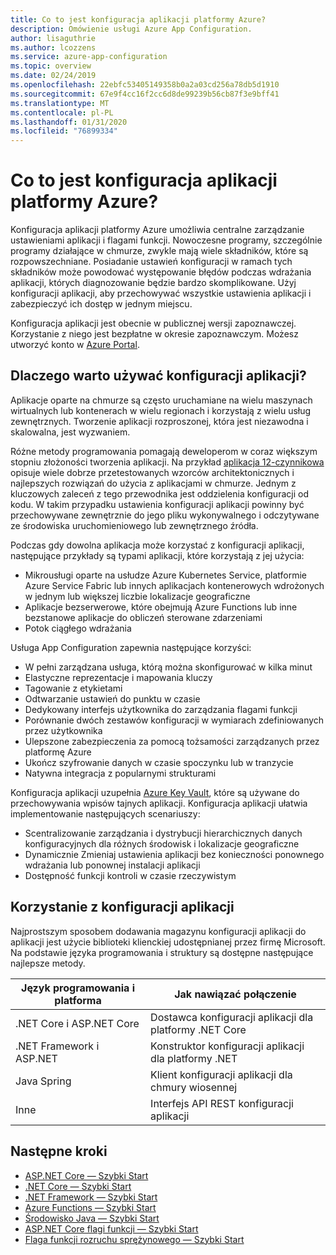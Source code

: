 ```yaml
---
title: Co to jest konfiguracja aplikacji platformy Azure?
description: Omówienie usługi Azure App Configuration.
author: lisaguthrie
ms.author: lcozzens
ms.service: azure-app-configuration
ms.topic: overview
ms.date: 02/24/2019
ms.openlocfilehash: 22ebfc53405149358b0a2a03cd256a78db5d1910
ms.sourcegitcommit: 67e9f4cc16f2cc6d8de99239b56cb87f3e9bff41
ms.translationtype: MT
ms.contentlocale: pl-PL
ms.lasthandoff: 01/31/2020
ms.locfileid: "76899334"
---
```

# <a name="what-is-azure-app-configuration"></a>Co to jest konfiguracja aplikacji platformy Azure?

Konfiguracja aplikacji platformy Azure umożliwia centralne zarządzanie ustawieniami aplikacji i flagami funkcji. Nowoczesne programy, szczególnie programy działające w chmurze, zwykle mają wiele składników, które są rozpowszechniane. Posiadanie ustawień konfiguracji w ramach tych składników może powodować występowanie błędów podczas wdrażania aplikacji, których diagnozowanie będzie bardzo skomplikowane. Użyj konfiguracji aplikacji, aby przechowywać wszystkie ustawienia aplikacji i zabezpieczyć ich dostęp w jednym miejscu.

Konfiguracja aplikacji jest obecnie w publicznej wersji zapoznawczej. Korzystanie z niego jest bezpłatne w okresie zapoznawczym. Możesz utworzyć konto w [Azure Portal](https://portal.azure.com).

## <a name="why-use-app-configuration"></a>Dlaczego warto używać konfiguracji aplikacji?

Aplikacje oparte na chmurze są często uruchamiane na wielu maszynach wirtualnych lub kontenerach w wielu regionach i korzystają z wielu usług zewnętrznych. Tworzenie aplikacji rozproszonej, która jest niezawodna i skalowalna, jest wyzwaniem.

Różne metody programowania pomagają deweloperom w coraz większym stopniu złożoności tworzenia aplikacji. Na przykład [aplikacja 12-czynnikowa](https://12factor.net/) opisuje wiele dobrze przetestowanych wzorców architektonicznych i najlepszych rozwiązań do użycia z aplikacjami w chmurze. Jednym z kluczowych zaleceń z tego przewodnika jest oddzielenia konfiguracji od kodu. W takim przypadku ustawienia konfiguracji aplikacji powinny być przechowywane zewnętrznie do jego pliku wykonywalnego i odczytywane ze środowiska uruchomieniowego lub zewnętrznego źródła.

Podczas gdy dowolna aplikacja może korzystać z konfiguracji aplikacji, następujące przykłady są typami aplikacji, które korzystają z jej użycia:

* Mikrousługi oparte na usłudze Azure Kubernetes Service, platformie Azure Service Fabric lub innych aplikacjach kontenerowych wdrożonych w jednym lub większej liczbie lokalizacje geograficzne
* Aplikacje bezserwerowe, które obejmują Azure Functions lub inne bezstanowe aplikacje do obliczeń sterowane zdarzeniami
* Potok ciągłego wdrażania

Usługa App Configuration zapewnia następujące korzyści:

* W pełni zarządzana usługa, którą można skonfigurować w kilka minut
* Elastyczne reprezentacje i mapowania kluczy
* Tagowanie z etykietami
* Odtwarzanie ustawień do punktu w czasie
* Dedykowany interfejs użytkownika do zarządzania flagami funkcji
* Porównanie dwóch zestawów konfiguracji w wymiarach zdefiniowanych przez użytkownika
* Ulepszone zabezpieczenia za pomocą tożsamości zarządzanych przez platformę Azure
* Ukończ szyfrowanie danych w czasie spoczynku lub w tranzycie
* Natywna integracja z popularnymi strukturami

Konfiguracja aplikacji uzupełnia [Azure Key Vault](https://azure.microsoft.com/services/key-vault/), które są używane do przechowywania wpisów tajnych aplikacji. Konfiguracja aplikacji ułatwia implementowanie następujących scenariuszy:

* Scentralizowanie zarządzania i dystrybucji hierarchicznych danych konfiguracyjnych dla różnych środowisk i lokalizacje geograficzne
* Dynamicznie Zmieniaj ustawienia aplikacji bez konieczności ponownego wdrażania lub ponownej instalacji aplikacji
* Dostępność funkcji kontroli w czasie rzeczywistym

## <a name="use-app-configuration"></a>Korzystanie z konfiguracji aplikacji

Najprostszym sposobem dodawania magazynu konfiguracji aplikacji do aplikacji jest użycie biblioteki klienckiej udostępnianej przez firmę Microsoft. Na podstawie języka programowania i struktury są dostępne następujące najlepsze metody.

| Język programowania i platforma | Jak nawiązać połączenie |
|---|---|
| .NET Core i ASP.NET Core | Dostawca konfiguracji aplikacji dla platformy .NET Core |
| .NET Framework i ASP.NET | Konstruktor konfiguracji aplikacji dla platformy .NET |
| Java Spring | Klient konfiguracji aplikacji dla chmury wiosennej |
| Inne | Interfejs API REST konfiguracji aplikacji |

## <a name="next-steps"></a>Następne kroki

* [ASP.NET Core — Szybki Start](./quickstart-aspnet-core-app.md)
* [.NET Core — Szybki Start](./quickstart-dotnet-core-app.md)
* [.NET Framework — Szybki Start](./quickstart-dotnet-app.md)
* [Azure Functions — Szybki Start](./quickstart-azure-functions-csharp.md)
* [Środowisko Java — Szybki Start](./quickstart-java-spring-app.md)
* [ASP.NET Core flagi funkcji — Szybki Start](./quickstart-feature-flag-aspnet-core.md)
* [Flaga funkcji rozruchu sprężynowego — Szybki Start](./quickstart-feature-flag-spring-boot.md)
